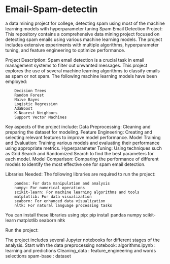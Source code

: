 # Email-Spam-detectin
a data mining project for college, detecting spam using most of the machine learning models with hyperparameter tuning
Spam Email Detection Project:
    This repository contains a comprehensive data mining project focused on detecting spam emails using various machine learning models.
    The project includes extensive experiments with multiple algorithms, hyperparameter tuning, and feature engineering to optimize performance.

Project Description:
    Spam email detection is a crucial task in email management systems to filter out unwanted messages. 
    This project explores the use of several machine learning algorithms to classify emails as spam or not spam. The following machine learning models have been employed:

        Decision Trees
        Random Forest
        Naive Bayes
        Logistic Regression
        AdaBoost
        K-Nearest Neighbors
        Support Vector Machines
        
Key aspects of the project include:
    Data Preprocessing: Cleaning and preparing the dataset for modeling.
    Feature Engineering: Creating and selecting relevant features to improve model performance.
    Model Training and Evaluation: Training various models and evaluating their performance using appropriate metrics.
    Hyperparameter Tuning: Using techniques such as Grid Search and Randomized Search to find the best parameters for each model.
    Model Comparison: Comparing the performance of different models to identify the most effective one for spam email detection.

Libraries Needed:
    The following libraries are required to run the project:

        pandas: For data manipulation and analysis
        numpy: For numerical operations
        scikit-learn: For machine learning algorithms and tools
        matplotlib: For data visualization
        seaborn: For enhanced data visualization
        nltk: For natural language processing tasks

You can install these libraries using pip:
pip install pandas numpy scikit-learn matplotlib seaborn nltk


Run the project:

The project includes several Jupyter notebooks for different stages of the analysis. Start with the data preprocessing notebook:
    algorithms.ipynb : learning and predictions
    Cleaning_data : feature_engineering and words selections 
    spam-base : dataset
